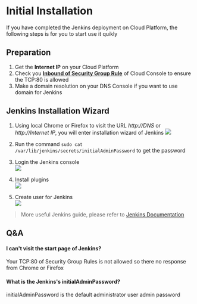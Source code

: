 # Initial Installation

If you have completed the Jenkins deployment on Cloud Platform, the following steps is for you to start use it quikly

## Preparation

1. Get the **Internet IP** on your Cloud Platform
2. Check you **[Inbound of Security Group Rule](https://support.websoft9.com/docs/faq/tech-instance.html)** of Cloud Console to ensure the TCP:80 is allowed
3. Make a domain resolution on your DNS Console if you want to use domain for Jenkins

## Jenkins Installation Wizard

1. Using local Chrome or Firefox to visit the URL *http://DNS* or *http://Internet IP*, you will enter installation wizard of Jenkins
   ![](https://libs.websoft9.com/Websoft9/DocsPicture/en/jenkins/jenkins-installstart-websoft9.png)

2. Run the command `sudo cat /var/lib/jenkins/secrets/initialAdminPassword` to get the password

3. Login the Jenkins console  
   ![](https://libs.websoft9.com/Websoft9/DocsPicture/en/jenkins/jenkins-installcustomer-websoft9.png)

4. Install plugins  
   ![](http://libs.websoft9.com/Websoft9/DocsPicture/en/jenkins/jenkins-installing-websoft9.png)

5. Create user for Jenkins  
   ![](https://libs.websoft9.com/Websoft9/DocsPicture/en/jenkins/jenkins-installusers-websoft9.png)

> More useful Jenkins guide, please refer to [Jenkins Documentation](https://www.jenkins.io/zh/doc/)

## Q&A

#### I can't visit the start page of Jenkins?

Your TCP:80 of Security Group Rules is not allowed so there no response from Chrome or Firefox

#### What is the Jenkins's initialAdminPassword?

initialAdminPassword is the default administrator user admin password